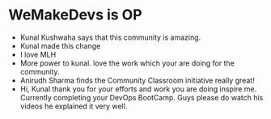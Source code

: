 # WeMakeDevs is OP

- Kunal Kushwaha says that this community is amazing.
- Kunal made this change
- I love MLH
- More power to kunal. love the work which your are doing for the community.
- Anirudh Sharma finds the Community Classroom initiative really great!
- Hi, Kunal thank you for your efforts and work you are doing inspire me. Currently completing your DevOps BootCamp. Guys please do watch his videos he explained it very well.
